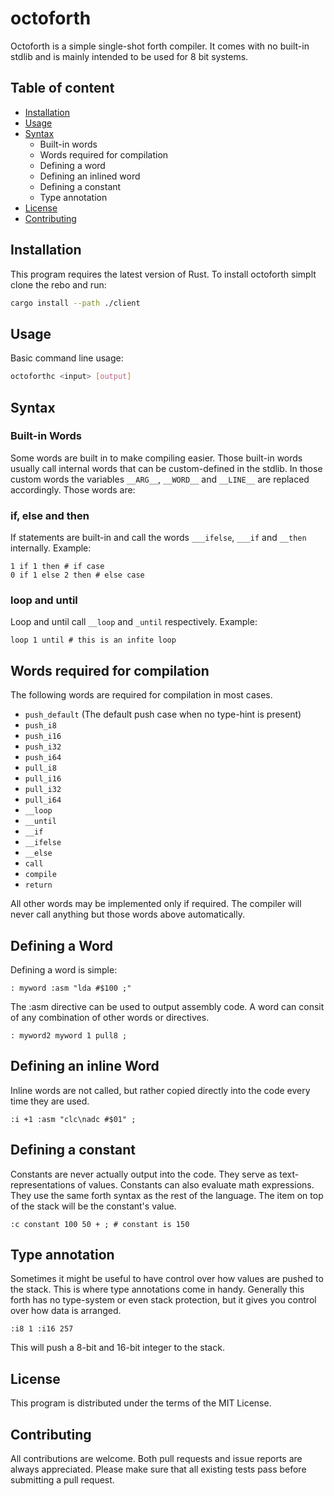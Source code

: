 # octoforth

Octoforth is a simple single-shot forth compiler.
It comes with no built-in stdlib and is mainly intended to be used for 8 bit systems.

## Table of content

- [Installation](#Installation)
- [Usage](#Usage)
- [Syntax](#Syntax)
    - Built-in words
    - Words required for compilation
    - Defining a word
    - Defining an inlined word
    - Defining a constant
    - Type annotation
- [License](#License)
- [Contributing](#Contributing)

## Installation

This program requires the latest version of Rust.
To install octoforth simplt clone the rebo and run:

```sh
cargo install --path ./client
```

## Usage

Basic command line usage:

```sh
octoforthc <input> [output]
```

## Syntax

### Built-in Words

Some words are built in to make compiling easier.
Those built-in words usually call internal words that can be custom-defined in the stdlib.
In those custom words the variables `__ARG__`, `__WORD__` and `__LINE__` are replaced accordingly.
Those words are:

### if, else and then

If statements are built-in and call the words ```___ifelse```, ```___if``` and ```__then``` internally.
Example:
```
1 if 1 then # if case
0 if 1 else 2 then # else case
```

### loop and until

Loop and until call ```__loop``` and ```_until``` respectively.
Example:
```
loop 1 until # this is an infite loop
```

## Words required for compilation
The following words are required for compilation in most cases.
- `push_default` (The default push case when no type-hint is present)
- `push_i8`
- `push_i16`
- `push_i32`
- `push_i64`
- `pull_i8`
- `pull_i16`
- `pull_i32`
- `pull_i64`
- `__loop`
- `__until`
- `__if`
- `__ifelse`
- `__else`
- `call`
- `compile`
- `return`

All other words may be implemented only if required.
The compiler will never call anything but those words above automatically.

## Defining a Word

Defining a word is simple:
```
: myword :asm "lda #$100 ;"
```

The :asm directive can be used to output assembly code. A word can consit of any combination of
other words or directives.
```
: myword2 myword 1 pull8 ;
```

## Defining an inline Word

Inline words are not called, but rather copied directly into the code every time they are used.

```
:i +1 :asm "clc\nadc #$01" ;
```

## Defining a constant

Constants are never actually output into the code. They serve as text-representations of values.
Constants can also evaluate math expressions. They use the same forth syntax as the rest of the language.
The item on top of the stack will be the constant's value.
```
:c constant 100 50 + ; # constant is 150
```

## Type annotation
Sometimes it might be useful to have control over how values are pushed to the stack.
This is where type annotations come in handy.
Generally this forth has no type-system or even stack protection, but it gives you control over
how data is arranged.
```
:i8 1 :i16 257
```
This will push a 8-bit and 16-bit integer to the stack.

## License

This program is distributed under the terms of the MIT License.

## Contributing

All contributions are welcome.
Both pull requests and issue reports are always appreciated.
Please make sure that all existing tests pass before submitting a pull request.
